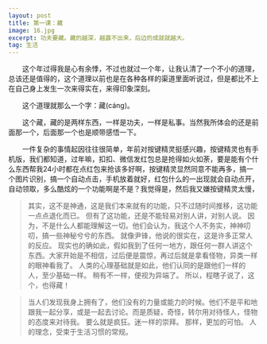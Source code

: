 ```yaml
---
layout: post
title: 第一课：藏
image: 16.jpg
excerpt: 功夫要藏。藏的越深，越露不出来，后边的成就就越大。
tag: 生活
---
```

　　这个年过得我是心有余悸，不过也就过一个年，让我认清了一个不小的道理，总该还是值得的，这个道理以前也是在各种各样的渠道里面听说过，但是都比不上在自己身上发生一次来得实在，来得印象深刻。

　　这个道理就那么一个字：藏(cáng)。

　　这个藏，藏的是两样东西，一样是功夫，一样是私事。当然我所体会的还是前面那一个，后面那一个也是顺带感悟一下。

　　一件复杂的事情起因往往很简单，年前对按键精灵挺感兴趣，按键精灵也有手机版，我们都知道，过年嘛，扣扣、微信发红包总是抢得如火如荼，要是能有个什么东西帮我24小时都在点红包来抢该多好啊，按键精灵显然同意不能再多，搞一个图片识别，搞一个自动点击，手机放着就好，红包什么的一出现就会自动点开，自动领取，多么酷炫的一个功能啊是不是？我觉得是，然后我又嫌按键精灵太慢，

>其实，这不是神通，这是我们本来就有的功能，只不过随时间推移，这功能一点点退化而已。
>但有了这功能，还是不能轻易对别人讲，对别人说。
>因为，不是什么人都能理解这一切。他们会认为，我这个人不务实，神神叨叨，搞一些神秘兮兮的东西。
>就像尹锋，他说的很实在，这是许多正常人的反应。
>现实也的确如此，假如我到了任何一地方，跟任何一群人讲这个东西。大家开始是不相信，过后便是震惊，再过后就是拿看怪物，异类一样的眼神看我了。
>人类的心理基础就是如此，他们认同的是跟他们一样的人，至少基础一样。
>稍有不一样，便视为异端了。
>所以，程瞎子说了，这个，也得藏！

>当人们发现我身上拥有了，他们没有的力量或能力的时候。他们不是平和地跟我一起分享，或是一起去讨论。而是质疑，奇怪，转尔用对待怪人，怪物的态度来对待我。
>要么就是疯狂。迷一样的崇拜。
>那样，更加的可怕。
>人的理念，受束于生活习惯的常规。